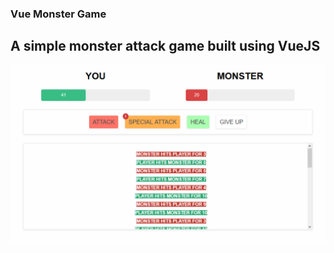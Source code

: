 ### Vue Monster Game

A simple monster attack game built using VueJS
---
![screenshot](https://raw.githubusercontent.com/shimulsql/vue-monster-game/master/css/screenshot.png)
